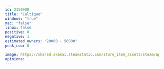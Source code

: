 ```yaml
---
id: 2150900
title: "Celtique"
windows: "true"
mac: "false"
linux: false
positive: 0
negative: 1
estimated_owners: "20000 - 50000"
peak_ccu: 0

image: https://shared.akamai.steamstatic.com/store_item_assets/steam/apps/2150900/header.jpg?t=1728526606
opinions:
---
```


